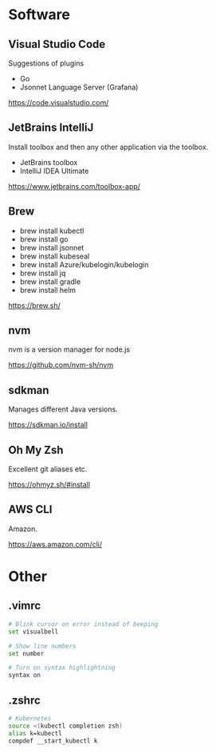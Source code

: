 # Software

## Visual Studio Code

Suggestions of plugins

* Go
* Jsonnet Language Server (Grafana)

https://code.visualstudio.com/

## JetBrains IntelliJ

Install toolbox and then any other application via the toolbox.

* JetBrains toolbox
* IntelliJ IDEA Ultimate

https://www.jetbrains.com/toolbox-app/

## Brew

* brew install kubectl
* brew install go
* brew install jsonnet
* brew install kubeseal
* brew install Azure/kubelogin/kubelogin
* brew install jq
* brew install gradle
* brew install helm

https://brew.sh/

## nvm

nvm is a version manager for node.js

https://github.com/nvm-sh/nvm


## sdkman

Manages different Java versions.

https://sdkman.io/install

## Oh My Zsh

Excellent git aliases etc.

https://ohmyz.sh/#install

## AWS CLI

Amazon.

https://aws.amazon.com/cli/

# Other

## .vimrc

```bash
# Blink cursor on error instead of beeping
set visualbell

# Show line numbers
set number

# Turn on syntax highlightning
syntax on
```

## .zshrc

```bash
# Kubernetes
source <(kubectl completion zsh)
alias k=kubectl
compdef __start_kubectl k
```
